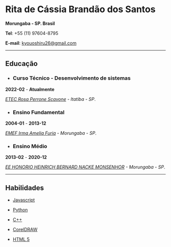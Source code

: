 # Rita de Cássia Brandão dos Santos

**Morungaba - SP. Brasil**

**Tel**: +55 (11) 97604-8795

**E-mail**: kyouoshiru26@gmail.com

---
## Educação 

- ### Curso Técnico - Desenvolvimento de sistemas ###

 **2022-02** - **Atualmente**
 
 *[ETEC Rosa Perrone Scavone](http://rosaperrone.com.br/) - Itatiba - SP*.


 - ### Ensino Fundamental

 **2004-01** - **2013-12**
 
 *[EMEF Irma Amelia Furia](https://www.escol.as/212055-irma-amelia-furia) - Morungaba - SP*.
 
 - ### Ensino Médio

 **2013-02** - **2020-12**
 
 *[EE HONORIO HEINRICH BERNARD NACKE MONSENHOR](http://www.educacao.sp.gov.br/cgrh/escolas/honorio-heinrich-bernard-nacke-monsenhor/) - Morungaba - SP*.
 
 ---
 
 ## Habilidades
 
 
 * [Javascript](www.javascript.com)
 
 * [Python](www.python.org)
 
 * [C++](https://pt.wikipedia.org/wiki/C%2B%2B)

 * [CorelDRAW](www.coreldraw.com)
 
 * [HTML 5](html.spec.whatwg.org)
 

 
